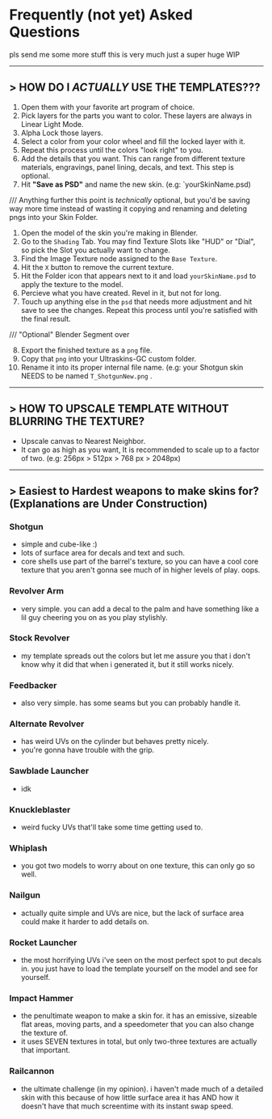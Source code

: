 # Frequently (not yet) Asked Questions

pls send me some more stuff this is very much just a super huge WIP

---


## > HOW DO I *ACTUALLY* USE THE TEMPLATES???
1. Open them with your favorite art program of choice.
2. Pick layers for the parts you want to color. These layers are always in Linear Light Mode.
3. Alpha Lock those layers.
4. Select a color from your color wheel and fill the locked layer with it.
5. Repeat this process until the colors "look right" to you.
6. Add the details that you want. This can range from different texture materials, engravings, panel lining, decals, and text. This step is optional.
7. Hit **"Save as PSD"** and name the new skin. (e.g: `yourSkinName.psd)

/// Anything further this point is *technically* optional, but you'd be saving way more time instead of wasting it copying and renaming and deleting pngs into your Skin Folder.

1. Open the model of the skin you're making in Blender.
2. Go to the `Shading` Tab. You may find Texture Slots like "HUD" or "Dial", so pick the Slot you actually want to change.
3. Find the Image Texture node assigned to the `Base Texture`.
4. Hit the `X` button to remove the current texture.
5. Hit the Folder icon that appears next to it and load `yourSkinName.psd` to apply the texture to the model.
6. Percieve what you have created. Revel in it, but not for long.
7. Touch up anything else in the `psd` that needs more adjustment and hit save to see the changes. Repeat this process until you're satisfied with the final result.

/// "Optional" Blender Segment over

8. Export the finished texture as a `png` file.
9. Copy that `png` into your Ultraskins-GC custom folder.
10. Rename it into its proper internal file name. (e.g: your Shotgun skin NEEDS to be named `T_ShotgunNew.png` .

---

## > HOW TO UPSCALE TEMPLATE WITHOUT BLURRING THE TEXTURE?

- Upscale canvas to Nearest Neighbor.
- It can go as high as you want, It is recommended to scale up to a factor of two. (e.g: 256px > 512px > 768 px > 2048px)

---

## > Easiest to Hardest weapons to make skins for? (Explanations are Under Construction)



### Shotgun
- simple and cube-like :)
- lots of surface area for decals and text and such.
- core shells use part of the barrel's texture, so you can have a cool core texture that you aren't gonna see much of in higher levels of play. oops.
### Revolver Arm
- very simple. you can add a decal to the palm and have something like a lil guy cheering you on as you play stylishly.
### Stock Revolver
- my template spreads out the colors but let me assure you that i don't know why it did that when i generated it, but it still works nicely.
### Feedbacker
- also very simple. has some seams but you can probably handle it.
### Alternate Revolver
- has weird UVs on the cylinder but behaves pretty nicely.
- you're gonna have trouble with the grip.
### Sawblade Launcher
- idk
### Knuckleblaster
- weird fucky UVs that'll take some time getting used to.
### Whiplash
- you got two models to worry about on one texture, this can only go so well.
### Nailgun
- actually quite simple and UVs are nice, but the lack of surface area could make it harder to add details on.
### Rocket Launcher
- the most horrifying UVs i've seen on the most perfect spot to put decals in. you just have to load the template yourself on the model and see for yourself.
### Impact Hammer
- the penultimate weapon to make a skin for. it has an emissive, sizeable flat areas, moving parts, and a speedometer that you can also change the texture of.
- it uses SEVEN textures in total, but only two-three textures are actually that important.
### Railcannon
- the ultimate challenge (in my opinion). i haven't made much of a detailed skin with this because of how little surface area it has AND how it doesn't have that much screentime with its instant swap speed.
